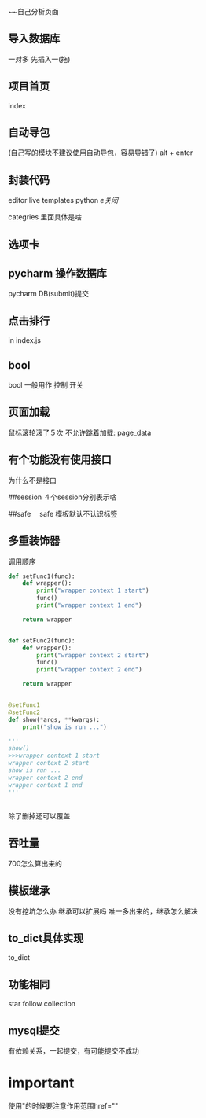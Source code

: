 ~~自己分析页面

## 导入数据库
一对多	先插入一(拖)


## 项目首页
index

## 自动导包
(自己写的模块不建议使用自动导包，容易导错了)
alt + enter

## 封装代码
editor live templates	python	$e关闭$


categries 里面具体是啥

## 选项卡

## pycharm 操作数据库
pycharm DB(submit)提交


## 点击排行
in index.js

## bool 
bool 一般用作	控制	开关

## 页面加载
鼠标滚轮滚了５次
不允许跳着加载: page_data

## 有个功能没有使用接口
为什么不是接口

##session
４个session分别表示啥


##safe　
safe
模板默认不认识标签

## 多重装饰器
调用顺序
```python
def setFunc1(func):
    def wrapper():
        print("wrapper context 1 start")
        func()
        print("wrapper context 1 end")

    return wrapper


def setFunc2(func):
    def wrapper():
        print("wrapper context 2 start")
        func()
        print("wrapper context 2 end")

    return wrapper


@setFunc1
@setFunc2
def show(*args, **kwargs):
    print("show is run ...")

'''
show()
>>>wrapper context 1 start
wrapper context 2 start
show is run ...
wrapper context 2 end
wrapper context 1 end
'''


```

##  
除了删掉还可以覆盖

## 吞吐量
700怎么算出来的

## 模板继承
没有挖坑怎么办
继承可以扩展吗
唯一多出来的，继承怎么解决

## to_dict具体实现
to_dict

## 功能相同
star follow collection

## mysql提交
有依赖关系，一起提交，有可能提交不成功

# important
使用"的时候要注意作用范围href=""



